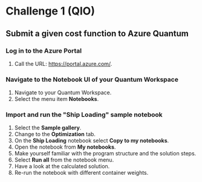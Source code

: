 # Challenge 1 (QIO)

## Submit a given cost function to Azure Quantum

### Log in to the Azure Portal

1. Call the URL: https://portal.azure.com/.

### Navigate to the Notebook UI of your Quantum Workspace

1. Navigate to your Quantum Workspace.
1. Select the menu item **Notebooks**.

### Import and run the **"Ship Loading"** sample notebook

1. Select the **Sample gallery**.
1. Change to the **Optimization** tab.
1. On the **Ship Loading** notebook select **Copy to my notebooks**.
1. Open the notebook from **My notebooks**.
1. Make yourself familiar with the program structure and the solution steps.
1. Select **Run all** from the notebook menu.
1. Have a look at the calculated solution.
1. Re-run the notebook with different container weights.
